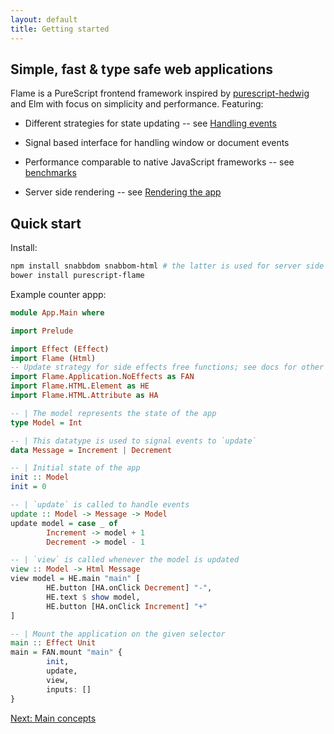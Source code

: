 ```yaml
---
layout: default
title: Getting started
---
```


## Simple, fast & type safe web applications

Flame is a PureScript frontend framework inspired by [purescript-hedwig](https://github.com/utkarshkukreti/purescript-hedwig) and Elm with focus on simplicity and performance. Featuring:

* Different strategies for state updating -- see [Handling events](events)

* Signal based interface for handling window or document events

* Performance comparable to native JavaScript frameworks -- see [benchmarks](benchmarks)

* Server side rendering -- see [Rendering the app](rendering)

## Quick start

Install:

```bash
npm install snabbdom snabbom-html # the latter is used for server side rendering
bower install purescript-flame
```

Example counter appp:

```haskell
module App.Main where

import Prelude

import Effect (Effect)
import Flame (Html)
-- Update strategy for side effects free functions; see docs for other strategies
import Flame.Application.NoEffects as FAN
import Flame.HTML.Element as HE
import Flame.HTML.Attribute as HA

-- | The model represents the state of the app
type Model = Int

-- | This datatype is used to signal events to `update`
data Message = Increment | Decrement

-- | Initial state of the app
init :: Model
init = 0

-- | `update` is called to handle events
update :: Model -> Message -> Model
update model = case _ of
        Increment -> model + 1
        Decrement -> model - 1

-- | `view` is called whenever the model is updated
view :: Model -> Html Message
view model = HE.main "main" [
        HE.button [HA.onClick Decrement] "-",
        HE.text $ show model,
        HE.button [HA.onClick Increment] "+"
]

-- | Mount the application on the given selector
main :: Effect Unit
main = FAN.mount "main" {
        init,
        update,
        view,
        inputs: []
}
```

<a href="/concepts" class="direction">Next: Main concepts</a>
